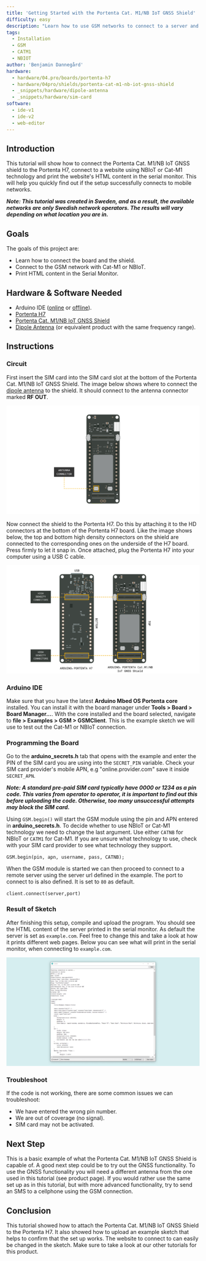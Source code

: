 ```yaml
---
title: 'Getting Started with the Portenta Cat. M1/NB IoT GNSS Shield'
difficulty: easy
description: "Learn how to use GSM networks to connect to a server and print it's content in the serial monitor."
tags:
  - Installation
  - GSM
  - CATM1
  - NBIOT
author: 'Benjamin Dannegård'
hardware:
  - hardware/04.pro/boards/portenta-h7
  - hardware/04pro/shields/portenta-cat-m1-nb-iot-gnss-shield
  - _snippets/hardware/dipole-antenna
  - _snippets/hardware/sim-card
software:
  - ide-v1
  - ide-v2
  - web-editor
---
```


## Introduction 

This tutorial will show how to connect the Portenta Cat. M1/NB IoT GNSS shield to the Portenta H7, connect to a website using NBIoT or Cat-M1 technology and print the website's HTML content in the serial monitor. This will help you quickly find out if the setup successfully connects to mobile networks.

***Note: This tutorial was created in Sweden, and as a result, the available networks are only Swedish network operators. The results will vary depending on what location you are in.***

## Goals

The goals of this project are:

- Learn how to connect the board and the shield.
- Connect to the GSM network with Cat-M1 or NBIoT.
- Print HTML content in the Serial Monitor.

## Hardware & Software Needed

- Arduino IDE ([online](https://create.arduino.cc/) or [offline](https://www.arduino.cc/en/main/software)).
- [Portenta H7](https://store.arduino.cc/products/portenta-h7)
- [Portenta Cat. M1/NB IoT GNSS Shield](https://store.arduino.cc/products/portenta-catm1)
- [Dipole Antenna](https://store.arduino.cc/antenna) (or equivalent product with the same frequency range).

## Instructions

### Circuit

First insert the SIM card into the SIM card slot at the bottom of the Portenta Cat. M1/NB IoT GNSS Shield. The image below shows where to connect the [dipole antenna](https://store.arduino.cc/antenna) to the shield. It should connect to the antenna connector marked **RF OUT**.

![Connect the antenna to the Portenta Cat. M1 shield](assets/Antenna_Cat_M1.svg)

Now connect the shield to the Portenta H7. Do this by attaching it to the HD connectors at the bottom of the Portenta H7 board. Like the image shows below, the top and bottom high density connectors on the shield are connected to the corresponding ones on the underside of the H7 board. Press firmly to let it snap in. Once attached, plug the Portenta H7 into your computer using a USB C cable.

![Connect the Portenta Cat. M1 shield with the Portenta H7](assets/Connect_Cat_M1_to_Portenta_H7.svg)

### Arduino IDE

Make sure that you have the latest **Arduino Mbed OS Portenta core** installed. You can install it with the board manager under **Tools > Board > Board Manager...**. With the core installed and the board selected, navigate to **file > Examples > GSM > GSMClient**. This is the example sketch we will use to test out the Cat-M1 or NBIoT connection.

### Programming the Board

Go to the **arduino_secrets.h** tab that opens with the example and enter the PIN of the SIM card you are using into the `SECRET_PIN` variable. Check your SIM card provider's mobile APN, e.g "online.provider.com" save it inside `SECRET_APN`.

***Note: A standard pre-paid SIM card typically have 0000 or 1234 as a pin code. This varies from operator to operator, it is important to find out this before uploading the code. Otherwise, too many unsuccessful attempts may block the SIM card.***

Using `GSM.begin()` will start the GSM module using the pin and APN entered in **arduino_secrets.h**. To decide whether to use NBIoT or Cat-M1 technology we need to change the last argument. Use either `CATNB` for NBIoT or `CATM1` for Cat-M1. If you are unsure what technology to use, check with your SIM card provider to see what technology they support.

```arduino
GSM.begin(pin, apn, username, pass, CATNB);
```

When the GSM module is started we can then proceed to connect to a remote server using the server url defined in the example. The port to connect to is also defined. It is set to `80` as default.

```arduino
client.connect(server,port)
```

### Result of Sketch

After finishing this setup, compile and upload the program. You should see the HTML content of the server printed in the serial monitor. As default the server is set as `example.com`. Feel free to change this and take a look at how it prints different web pages. Below you can see what will print in the serial monitor, when connecting to `example.com`.

![Result in the serial monitor](assets/Cat-M1-serial-monitor.png)

### Troubleshoot

If the code is not working, there are some common issues we can troubleshoot:

- We have entered the wrong pin number.
- We are out of coverage (no signal).
- SIM card may not be activated.

## Next Step

This is a basic example of what the Portenta Cat. M1/NB IoT GNSS Shield is capable of. A good next step could be to try out the GNSS functionality. To use the GNSS functionality you will need a different antenna from the one used in this tutorial (see product page). If you would rather use the same set up as in this tutorial, but with more advanced functionality, try to send an SMS to a cellphone using the GSM connection.

## Conclusion

This tutorial showed how to attach the Portenta Cat. M1/NB IoT GNSS Shield to the Portenta H7. It also showed how to upload an example sketch that helps to confirm that the set up works. The website to connect to can easily be changed in the sketch. Make sure to take a look at our other tutorials for this product.
